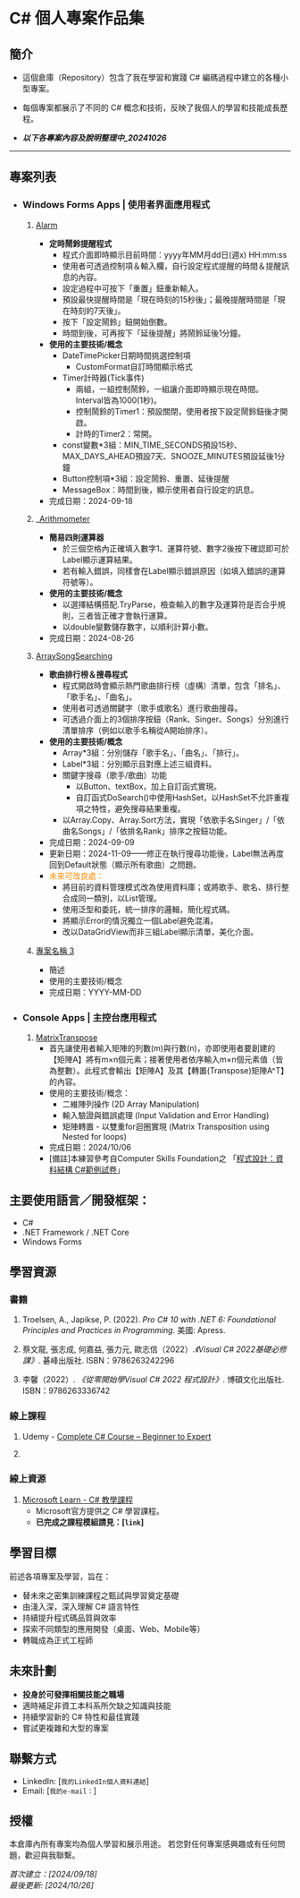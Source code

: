 # C# 個人專案作品集

## 簡介
   + 這個倉庫（Repository）包含了我在學習和實踐 C# 編碼過程中建立的各種小型專案。
   + 每個專案都展示了不同的 C# 概念和技術，反映了我個人的學習和技能成長歷程。


+ ***以下各專案內容及說明整理中_20241026***

---

## 專案列表

+ ### Windows Forms Apps | 使用者界面應用程式
   1. [Alarm](./項目1連結)
      - **定時鬧鈴提醒程式**
        - 程式介面即時顯示目前時間：yyyy年MM月dd日(週x) HH:mm:ss
        - 使用者可透過控制項＆輸入欄，自行設定程式提醒的時間＆提醒訊息的內容。
        - 設定過程中可按下「重置」鈕重新輸入。
        - 預設最快提醒時間是「現在時刻的15秒後」；最晚提醒時間是「現在時刻的7天後」。
        - 按下「設定鬧鈴」鈕開始倒數。
        - 時間到後，可再按下「延後提醒」將鬧鈴延後1分鐘。
      - **使用的主要技術/概念**
        - DateTimePicker日期時間挑選控制項
          - CustomFormat自訂時間顯示格式
        - Timer計時器(Tick事件)
          - 兩組，一組控制鬧鈴，一組讓介面即時顯示現在時間。Interval皆為1000(1秒)。
          - 控制鬧鈴的Timer1：預設關閉，使用者按下設定鬧鈴鈕後才開啟。
          - 計時的Timer2：常開。
        - const變數*3組：MIN_TIME_SECONDS預設15秒、MAX_DAYS_AHEAD預設7天、SNOOZE_MINUTES預設延後1分鐘
        - Button控制項*3組：設定鬧鈴、重置、延後提醒
        - MessageBox：時間到後，顯示使用者自行設定的訊息。
      - 完成日期：2024-09-18

   2. _[Arithmometer](./項目2連結)
      - **簡易四則運算器**
        - 於三個空格內正確填入數字1、運算符號、數字2後按下確認即可於Label顯示運算結果。
        - 若有輸入錯誤，同樣會在Label顯示錯誤原因（如填入錯誤的運算符號等）。
      - **使用的主要技術/概念**
        - 以選擇結構搭配.TryParse，檢查輸入的數字及運算符是否合乎規則，三者皆正確才會執行運算。
        - 以double變數儲存數字，以順利計算小數。
      - 完成日期：2024-08-26

   3. [ArraySongSearching](./項目3連結)
      - **歌曲排行榜＆搜尋程式**
        - 程式開啟時會顯示熱門歌曲排行榜（虛構）清單，包含「排名」、「歌手名」、「曲名」。
        - 使用者可透過關鍵字（歌手或歌名）進行歌曲搜尋。
        - 可透過介面上的3個排序按鈕（Rank、Singer、Songs）分別進行清單排序（例如以歌手名稱從A開始排序）。
      - **使用的主要技術/概念**
        - Array*3組：分別儲存「歌手名」、「曲名」、「排行」。
        - Label*3組：分別顯示且對應上述三組資料。
        - 關鍵字搜尋（歌手/歌曲）功能
          - 以Button、textBox，加上自訂函式實現。
          - 自訂函式DoSearch()中使用HashSet<int>，以HashSet不允許重複項之特性，避免搜尋結果重複。
        - 以Array.Copy、Array.Sort方法，實現「依歌手名Singer」/「依曲名Songs」/「依排名Rank」排序之按鈕功能。
      - 完成日期：2024-09-09
      - 更新日期：2024-11-09——修正在執行搜尋功能後，Label無法再度回到Default狀態（顯示所有歌曲）之問題。
      - <span style="color: darkorange">未來可改良處：</span>
        - 將目前的資料管理模式改為使用資料庫；或將歌手、歌名、排行整合成同一類別，以List管理。
        - 使用泛型和委託，統一排序的邏輯，簡化程式碼。
        - 將顯示Error的情況獨立一個Label避免混淆。
        - 改以DataGridView而非三組Label顯示清單，美化介面。

   4. [專案名稱 3](./項目3連結)
      - 簡述
      - 使用的主要技術/概念
      - 完成日期：YYYY-MM-DD

+ ### Console Apps | 主控台應用程式
   1. [MatrixTranspose](./項目1連結)
      - 首先讓使用者輸入矩陣的列數(m)與行數(n)，亦即使用者要創建的【矩陣A】將有m×n個元素；接著使用者依序輸入m×n個元素值（皆為整數）。此程式會輸出【矩陣A】及其【轉置(Transpose)矩陣A^T】的內容。
      - 使用的主要技術/概念：
         - 二維陣列操作 (2D Array Manipulation)
         - 輸入驗證與錯誤處理 (Input Validation and Error Handling)
         - 矩陣轉置 - 以雙重for迴圈實現 (Matrix Transposition using Nested for loops)
      - 完成日期：2024/10/06
      - [備註]本練習參考自Computer Skills Foundation之 「[程式設計：資料結構 C#範例試卷](https://www.tqcplus.org.tw/CertificateDetail.aspx?CODE=8waKzIlt/zHpD14ldalaKw==)」


## 主要使用語言／開發框架：
+ C# 
+ .NET Framework / .NET Core
+ Windows Forms


## 學習資源

### 書籍

1. Troelsen, A., Japikse, P. (2022). *Pro C# 10 with .NET 6: Foundational Principles and Practices in Programming*. 美國: Apress.

2. 蔡文龍, 張志成, 何嘉益, 張力元, 歐志信（2022）.*《Visual C# 2022基礎必修課》*. 碁峰出版社. ISBN：9786263242296

3. 李馨（2022）. *《從零開始學Visual C# 2022 程式設計》*. 博碩文化出版社. ISBN：9786263336742

### 線上課程

1. Udemy - [Complete C# Course – Beginner to Expert](https://www.udemy.com/course/complete-c-sharp-programming-course-beginner-to-expert/)

2. 

### 線上資源

1. [Microsoft Learn - C# 教學課程](https://learn.microsoft.com/zh-tw/dotnet/csharp/)
   - Microsoft官方提供之 C# 學習課程。
   - **已完成之課程模組請見：[`link`]**


## 學習目標
前述各項專案及學習，旨在：
- 替未來之密集訓練課程之甄試與學習奠定基礎
- 由淺入深，深入理解 C# 語言特性
- 持續提升程式碼品質與效率
- 探索不同類型的應用開發（桌面、Web、Mobile等）
- 轉職成為正式工程師

## 未來計劃
- **投身於可發揮相關技能之職場**
- 適時補足非資工本科系所欠缺之知識與技能
- 持續學習新的 C# 特性和最佳實踐
- 嘗試更複雜和大型的專案

## 聯繫方式
- LinkedIn: [`我的LinkedIn個人資料連結`]
- Email: [`我的e-mail：`]

## 授權
本倉庫內所有專案均為個人學習和展示用途。
若您對任何專案感興趣或有任何問題，歡迎與我聯繫。



*首次建立：[2024/09/18]*  
*最後更新: [2024/10/26]*